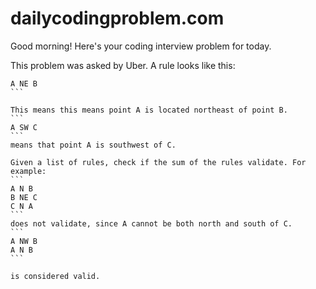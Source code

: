 # dailycodingproblem.com

Good morning! Here's your coding interview problem for today.

This problem was asked by Uber.
A rule looks like this:
````
A NE B
```

This means this means point A is located northeast of point B.
```
A SW C
```
means that point A is southwest of C.

Given a list of rules, check if the sum of the rules validate. For example:
```
A N B
B NE C
C N A
```
does not validate, since A cannot be both north and south of C.
```
A NW B
A N B
```

is considered valid.
